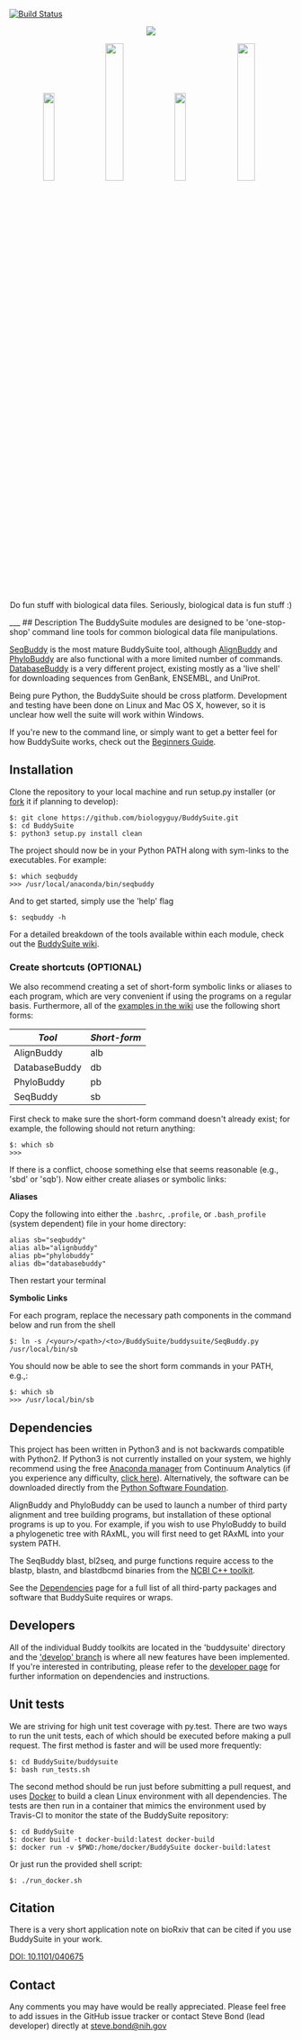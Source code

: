 [![Build Status](https://travis-ci.org/biologyguy/BuddySuite.svg?branch=develop)](https://travis-ci.org/biologyguy/BuddySuite)
<p align="center"><a href="https://github.com/biologyguy/BuddySuite/wiki">
<img src="https://raw.githubusercontent.com/biologyguy/BuddySuite/master/workshop/images/BuddySuite-logo.gif" /></a></p>
<p align="center">
<a href="https://github.com/biologyguy/BuddySuite/wiki/SeqBuddy"><img src="https://raw.githubusercontent.com/biologyguy/BuddySuite/master/workshop/images/SeqBuddy-logo.gif" width=20%/></a>
<a href="https://github.com/biologyguy/BuddySuite/wiki/AlignBuddy"><img src="https://raw.githubusercontent.com/biologyguy/BuddySuite/master/workshop/images/AlignBuddy-logo.gif" width=25%/></a>
<a href="https://github.com/biologyguy/BuddySuite/wiki/DatabaseBuddy"><img src="https://raw.githubusercontent.com/biologyguy/BuddySuite/master/workshop/images/DBBuddy-logo.gif" width=20%/></a>
<a href="https://github.com/biologyguy/BuddySuite/wiki/PhyloBuddy"><img src="https://raw.githubusercontent.com/biologyguy/BuddySuite/master/workshop/images/PhyloBuddy-logo.gif" width=25%/></a>
</p>
<p align="center">Do fun stuff with biological data files. Seriously, biological data is fun stuff :)</p>
___
## Description
The BuddySuite modules are designed to be 'one-stop-shop' command line tools for common biological data file
 manipulations.

[SeqBuddy](https://github.com/biologyguy/BuddySuite/wiki/SeqBuddy) is the most mature BuddySuite tool, although
 [AlignBuddy](https://github.com/biologyguy/BuddySuite/wiki/AlignBuddy) and
 [PhyloBuddy](https://github.com/biologyguy/BuddySuite/wiki/PhyloBuddy) are also functional with a more limited number
 of commands. [DatabaseBuddy](https://github.com/biologyguy/BuddySuite/wiki/DatabaseBuddy) is a very different project,
 existing mostly as a 'live shell' for downloading sequences from GenBank, ENSEMBL, and UniProt.

Being pure Python, the BuddySuite should be cross platform. Development and testing have been done on Linux
 and Mac OS X, however, so it is unclear how well the suite will work within Windows.
 
If you're new to the command line, or simply want to get a better feel for how BuddySuite works, check out the [Beginners Guide](https://github.com/biologyguy/BuddySuite/wiki/Beginners-Guide).

## Installation 
Clone the repository to your local machine and run setup.py installer (or
 [fork](https://help.github.com/articles/fork-a-repo/) it if planning to develop):

    $: git clone https://github.com/biologyguy/BuddySuite.git
    $: cd BuddySuite
    $: python3 setup.py install clean
    
The project should now be in your Python PATH along with sym-links to the executables. For example:
 
    $: which seqbuddy
    >>> /usr/local/anaconda/bin/seqbuddy

And to get started, simply use the 'help' flag

    $: seqbuddy -h

For a detailed breakdown of the tools available within each module, check out the
 [BuddySuite wiki](https://github.com/biologyguy/BuddySuite/wiki).
 
### Create shortcuts (OPTIONAL)
We also recommend creating a set of short-form symbolic links or aliases to each program, which are very convenient if
 using the programs on a regular basis. Furthermore, all of the 
 [examples in the wiki](https://github.com/biologyguy/buddysuite/wiki) use the following short forms:

*Tool* | *Short-form*
---------- | -------- 
AlignBuddy | alb
DatabaseBuddy | db
PhyloBuddy | pb
SeqBuddy | sb
 
First check to make sure the short-form command doesn't already exist; for example, the
 following should not return anything:
 
    $: which sb
    >>>

If there is a conflict, choose something else that seems reasonable (e.g., 'sbd' or 'sqb'). Now either create aliases
 or symbolic links:

**Aliases**

Copy the following into either the `.bashrc`, `.profile`, or `.bash_profile` (system dependent) file in your home directory:
  
    alias sb="seqbuddy"
    alias alb="alignbuddy"
    alias pb="phylobuddy"
    alias db="databasebuddy"

Then restart your terminal

**Symbolic Links**

For each program, replace the necessary path components in the command below and run from the shell

    $: ln -s /<your>/<path>/<to>/BuddySuite/buddysuite/SeqBuddy.py /usr/local/bin/sb

You should now be able to see the short form commands in your PATH, e.g.,:

    $: which sb
    >>> /usr/local/bin/sb

## Dependencies
This project has been written in Python3 and is not backwards compatible with Python2. If Python3 is not currently
 installed on your system, we highly recommend using the free [Anaconda manager](http://continuum.io/downloads#py34)
 from Continuum Analytics (if you experience any difficulty, 
 [click here](https://github.com/biologyguy/BuddySuite/wiki/anaconda)). Alternatively, the software can be downloaded 
 directly from the [Python Software Foundation](https://www.python.org/downloads/).

AlignBuddy and PhyloBuddy can be used to launch a number of third party alignment and tree building programs, but
 installation of these optional programs is up to you. For example, if you wish to use PhyloBuddy to build a 
 phylogenetic tree with RAxML, you will first need to get RAxML into your system PATH. 

The SeqBuddy blast, bl2seq, and purge functions require access to the blastp, blastn, and blastdbcmd binaries from the
 [NCBI C++ toolkit](http://www.ncbi.nlm.nih.gov/IEB/ToolBox/CPP_DOC/).
 
See the [Dependencies](https://github.com/biologyguy/BuddySuite/wiki/Dependencies) page for a full list of all
 third-party packages and software that BuddySuite requires or wraps.
 
## Developers
All of the individual Buddy toolkits are located in the 'buddysuite' directory and the 
 ['develop' branch](https://github.com/biologyguy/BuddySuite/tree/develop) is where all new features have been
 implemented. If you're interested in contributing, please refer to the
 [developer page](https://github.com/biologyguy/BuddySuite/wiki/Developers) for further information on dependencies
 and instructions.

## Unit tests
We are striving for high unit test coverage with py.test. There are two ways to run the unit tests, each of which
 should be executed before making a pull request. The first method is faster and will be used more frequently:

    $: cd BuddySuite/buddysuite
    $: bash run_tests.sh

The second method should be run just before submitting a pull request, and uses
 [Docker](https://docs.docker.com/engine/installation/) to build a clean Linux environment with all dependencies. 
 The tests are then run in a container that mimics the environment used by Travis-CI to monitor the state of the BuddySuite
 repository:
    
    $: cd BuddySuite
    $: docker build -t docker-build:latest docker-build
    $: docker run -v $PWD:/home/docker/BuddySuite docker-build:latest
 
 Or just run the provided shell script:
 
    $: ./run_docker.sh

## Citation
There is a very short application note on bioRxiv that can be cited if you use BuddySuite in your work.

[DOI: 10.1101/040675](http://dx.doi.org/10.1101/040675)


## Contact
Any comments you may have would be really appreciated. Please feel free to add issues in the GitHub issue tracker or
 contact Steve Bond (lead developer) directly at [steve.bond@nih.gov](mailto:steve.bond@nih.gov)
